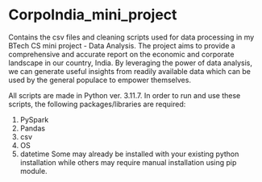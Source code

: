 # CorpoIndia_mini_project
Contains the csv files and cleaning scripts used for data processing in my BTech CS mini project - Data Analysis.
The project aims to provide a comprehensive and accurate report on the economic and corporate landscape in our country, India.
By leveraging the power of data analysis, we can generate useful insights from readily available data which can be used by the general populace to empower themselves.

All scripts are made in Python ver. 3.11.7.
In order to run and use these scripts, the following packages/libraries are required:
  1. PySpark
  2. Pandas
  3. csv
  4. OS
  5. datetime
Some may already be installed with your existing python installation while others may require manual installation using pip module.
